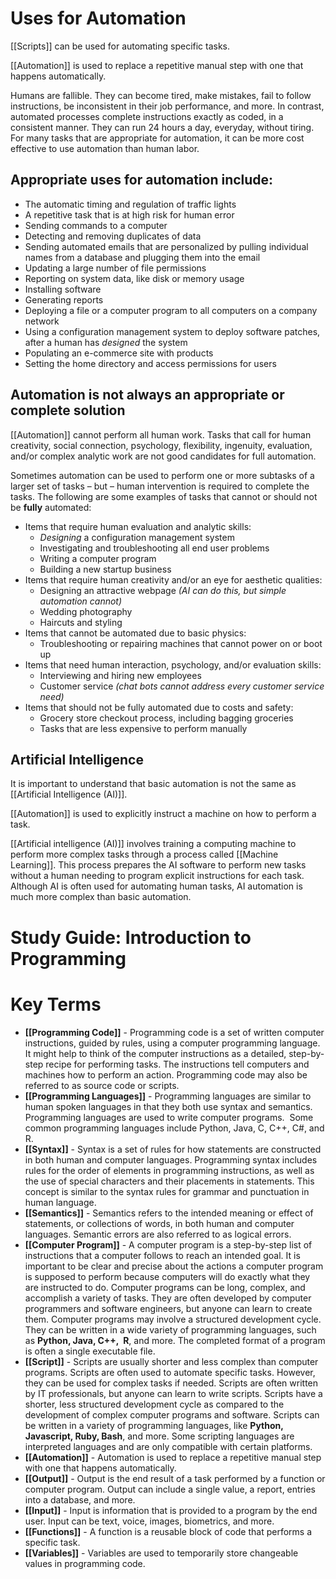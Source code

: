 # Uses for Automation

[[Scripts]] can be used for automating specific tasks. 

[[Automation]] is used to replace a repetitive manual step with one that happens automatically. 

Humans are fallible. They can become tired, make mistakes, fail to follow instructions, be inconsistent in their job performance, and more. In contrast, automated processes complete instructions exactly as coded, in a consistent manner. They can run 24 hours a day, everyday, without tiring. For many tasks that are appropriate for automation, it can be more cost effective to use automation than human labor. 

## **Appropriate uses for automation include:**

- The automatic timing and regulation of traffic lights
- A repetitive task that is at high risk for human error
- Sending commands to a computer
- Detecting and removing duplicates of data
- Sending automated emails that are personalized by pulling individual names from a database and plugging them into the email 
- Updating a large number of file permissions
- Reporting on system data, like disk or memory usage
- Installing software
- Generating reports
- Deploying a file or a computer program to all computers on a company network
- Using a configuration management system to deploy software patches, after a human has _designed_ the system
- Populating an e-commerce site with products
- Setting the home directory and access permissions for users

## **Automation is not always an appropriate or complete solution**

[[Automation]] cannot perform all human work. Tasks that call for human creativity, social connection, psychology, flexibility, ingenuity, evaluation, and/or complex analytic work are not good candidates for full automation. 

Sometimes automation can be used to perform one or more subtasks of a larger set of tasks – but – human intervention is required to complete the tasks. The following are some examples of tasks that cannot or should not be **fully** automated:

- Items that require human evaluation and analytic skills:
    - _Designing_ a configuration management system
    - Investigating and troubleshooting all end user problems
    - Writing a computer program
    - Building a new startup business
- Items that require human creativity and/or an eye for aesthetic qualities:
    - Designing an attractive webpage _(AI can do this, but simple automation cannot)_ 
    - Wedding photography
    - Haircuts and styling
- Items that cannot be automated due to basic physics:
    - Troubleshooting or repairing machines that cannot power on or boot up 
- Items that need human interaction, psychology, and/or evaluation skills:
    - Interviewing and hiring new employees
    - Customer service _(chat bots cannot address every customer service need)_
- Items that should not be fully automated due to costs and safety:
    - Grocery store checkout process, including bagging groceries
    - Tasks that are less expensive to perform manually

## **Artificial Intelligence**

It is important to understand that basic automation is not the same as [[Artificial Intelligence (AI)]]. 

[[Automation]] is used to explicitly instruct a machine on how to perform a task. 

[[Artificial intelligence (AI)]] involves training a computing machine to perform more complex tasks through a process called [[Machine Learning]]. This process prepares the AI software to perform new tasks without a human needing to program explicit instructions for each task. Although AI is often used for automating human tasks, AI automation is much more complex than basic automation.

# Study Guide: Introduction to Programming

# Key Terms

- **[[Programming Code]]** - Programming code is a set of written computer instructions, guided by rules, using a computer programming language. It might help to think of the computer instructions as a detailed, step-by-step recipe for performing tasks. The instructions tell computers and machines how to perform an action. Programming code may also be referred to as source code or scripts.
- **[[Programming Languages]]** - Programming languages are similar to human spoken languages in that they both use syntax and semantics. Programming languages are used to write computer programs.  Some common programming languages include Python, Java, C, C++, C#, and R.
- **[[Syntax]]** - Syntax is a set of rules for how statements are constructed in both human and computer languages. Programming syntax includes rules for the order of elements in programming instructions, as well as the use of special characters and their placements in statements. This concept is similar to the syntax rules for grammar and punctuation in human language.
- **[[Semantics]]** - Semantics refers to the intended meaning or effect of statements, or collections of words, in both human and computer languages. Semantic errors are also referred to as logical errors.
- **[[Computer Program]]** - A computer program is a step-by-step list of instructions that a computer follows to reach an intended goal. It is important to be clear and precise about the actions a computer program is supposed to perform because computers will do exactly what they are instructed to do. Computer programs can be long, complex, and accomplish a variety of tasks. They are often developed by computer programmers and software engineers, but anyone can learn to create them. Computer programs may involve a structured development cycle. They can be written in a wide variety of programming languages, such as **Python, Java, C++,  R**, and more. The completed format of a program is often a single executable file.
- **[[Script]]** - Scripts are usually shorter and less complex than computer programs. Scripts are often used to automate specific tasks. However, they can be used for complex tasks if needed. Scripts are often written by IT professionals, but anyone can learn to write scripts. Scripts have a shorter, less structured development cycle as compared to the development of complex computer programs and software. Scripts can be written in a variety of programming languages, like **Python, Javascript, Ruby, Bash**, and more. Some scripting languages are interpreted languages and are only compatible with certain platforms.
- **[[Automation]]** - Automation is used to replace a repetitive manual step with one that happens automatically. 
- **[[Output]]** - Output is the end result of a task performed by a function or computer program. Output can include a single value, a report, entries into a database, and more. 
- **[[Input]]** - Input is information that is provided to a program by the end user. Input can be text, voice, images, biometrics, and more.   
- **[[Functions]]** - A function is a reusable block of code that performs a specific task.
- **[[Variables]]** - Variables are used to temporarily store changeable values in programming code.